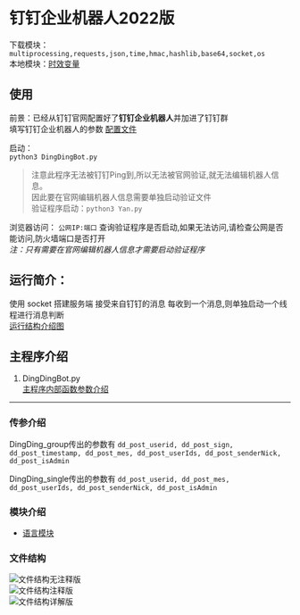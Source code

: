 # 钉钉企业机器人2022版
下载模块： ``multiprocessing,requests,json,time,hmac,hashlib,base64,socket,os``<br/>
本地模块：[时效变量](./Mokai/Data_life.py)

## 使用
前景：已经从钉钉官网配置好了**钉钉企业机器人**并加进了钉钉群<br/>
填写钉钉企业机器人的参数 [配置文件](./data/DingDingSet.json)<br/>

启动：<br/>
```python3 DingDingBot.py```

>注意此程序无法被钉钉Ping到,所以无法被官网验证,就无法编辑机器人信息。<br/>
>因此要在官网编辑机器人信息需要单独启动验证文件<br/>
>验证程序启动：```python3 Yan.py ```<br/>

浏览器访问： ```公网IP:端口``` 查询验证程序是否启动,如果无法访问,请检查公网是否能访问,防火墙端口是否打开<br/>
*注：只有需要在官网编辑机器人信息才需要启动验证程序*

## 运行简介：
使用 socket 搭建服务端 接受来自钉钉的消息 
每收到一个消息,则单独启动一个线程进行消息判断<br/>
[运行结构介绍图](./README/4.png)  

## 主程序介绍
1. DingDingBot.py<br/>
[主程序内部函数参数介绍](./README/DingDingBot.md)  
***

### 传参介绍
DingDing_group传出的参数有
```dd_post_userid, dd_post_sign, dd_post_timestamp, dd_post_mes, dd_post_userIds, dd_post_senderNick, dd_post_isAdmin```

DingDing_single传出的参数有
```dd_post_userid, dd_post_mes, dd_post_userIds, dd_post_senderNick, dd_post_isAdmin```

### 模块介绍
- [语言模块](./Yuyan/README.md)

### 文件结构
![文件结构无注释版](./README/1.png)   
![文件结构注释版](./README/2.png)   
![文件结构详解版](./README/3.png)  
